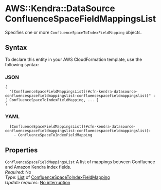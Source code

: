# AWS::Kendra::DataSource ConfluenceSpaceFieldMappingsList<a name="aws-properties-kendra-datasource-confluencespacefieldmappingslist"></a>

Specifies one or more `ConfluenceSpaceToIndexFieldMapping` objects\.

## Syntax<a name="aws-properties-kendra-datasource-confluencespacefieldmappingslist-syntax"></a>

To declare this entity in your AWS CloudFormation template, use the following syntax:

### JSON<a name="aws-properties-kendra-datasource-confluencespacefieldmappingslist-syntax.json"></a>

```
{
  "[ConfluenceSpaceFieldMappingsList](#cfn-kendra-datasource-confluencespacefieldmappingslist-confluencespacefieldmappingslist)" : [ ConfluenceSpaceToIndexFieldMapping, ... ]
}
```

### YAML<a name="aws-properties-kendra-datasource-confluencespacefieldmappingslist-syntax.yaml"></a>

```
  [ConfluenceSpaceFieldMappingsList](#cfn-kendra-datasource-confluencespacefieldmappingslist-confluencespacefieldmappingslist): 
    - ConfluenceSpaceToIndexFieldMapping
```

## Properties<a name="aws-properties-kendra-datasource-confluencespacefieldmappingslist-properties"></a>

`ConfluenceSpaceFieldMappingsList`  <a name="cfn-kendra-datasource-confluencespacefieldmappingslist-confluencespacefieldmappingslist"></a>
A list of mappings between Confluence and Amazon Kendra index fields\.  
*Required*: No  
*Type*: [List](#aws-properties-kendra-datasource-confluencespacefieldmappingslist) of [ConfluenceSpaceToIndexFieldMapping](aws-properties-kendra-datasource-confluencespacetoindexfieldmapping.md)  
*Update requires*: [No interruption](https://docs.aws.amazon.com/AWSCloudFormation/latest/UserGuide/using-cfn-updating-stacks-update-behaviors.html#update-no-interrupt)